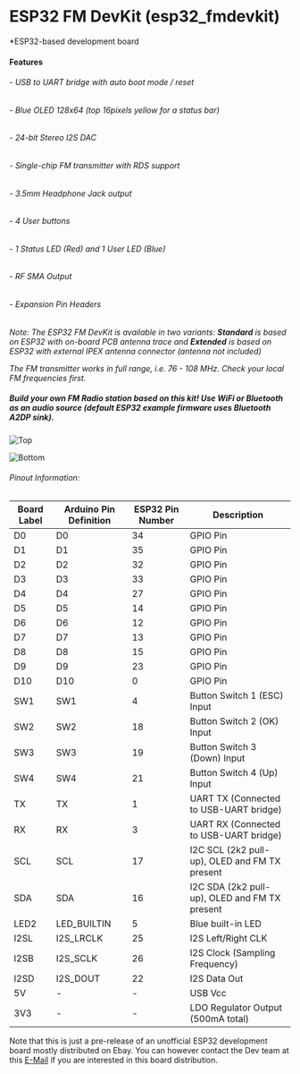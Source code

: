 # ESP32 FM DevKit (esp32_fmdevkit)
*ESP32-based development board

#### Features
###### - USB to UART bridge with auto boot mode / reset
###### - Blue OLED 128x64 (top 16pixels yellow for a status bar) 
###### - 24-bit Stereo I2S DAC
###### - Single-chip FM transmitter with RDS support
###### - 3.5mm Headphone Jack output
###### - 4 User buttons
###### - 1 Status LED (Red) and 1 User LED (Blue)
###### - RF SMA Output
###### - Expansion Pin Headers

*Note: The ESP32 FM DevKit is available in two variants: **Standard** is based on ESP32 with on-board PCB antenna trace and **Extended** is based on ESP32 with external IPEX antenna connector (antenna not included)*

*The FM transmitter works in full range, i.e. 76 - 108 MHz. Check your local FM frequencies first.*

##### Build your own FM Radio station based on this kit! Use WiFi or Bluetooth as an audio source (default ESP32 example firmware uses Bluetooth A2DP sink). 

![Top](https://raw.githubusercontent.com/dragon-engineer/esp32_fmdevkit/master/Hardware/Top.png "Top")

![Bottom](https://raw.githubusercontent.com/dragon-engineer/esp32_fmdevkit/master/Hardware/Bottom.png "Bottom")

###### Pinout Information:

|  Board Label | Arduino Pin Definition | ESP32 Pin Number |  Description | 
| ------------ | ------------ | ------------ | ------------ |
| D0 | D0 | 34 | GPIO Pin |
| D1 | D1 | 35 | GPIO Pin |
| D2 | D2 | 32 | GPIO Pin |
| D3 | D3 | 33 | GPIO Pin |
| D4 | D4 | 27 | GPIO Pin |
| D5 | D5 | 14 | GPIO Pin |
| D6 | D6 | 12 | GPIO Pin |
| D7 | D7 | 13 | GPIO Pin |
| D8 | D8 | 15 | GPIO Pin |
| D9 | D9 | 23 | GPIO Pin |
| D10 | D10 | 0 | GPIO Pin |
| SW1 | SW1 | 4 | Button Switch 1 (ESC) Input |
| SW2 | SW2 | 18 | Button Switch 2 (OK) Input |
| SW3 | SW3 | 19 | Button Switch 3 (Down) Input |
| SW4 | SW4 | 21 | Button Switch 4 (Up) Input |
| TX | TX | 1 | UART TX (Connected to USB-UART bridge) |
| RX | RX | 3 | UART RX (Connected to USB-UART bridge) |
| SCL | SCL | 17 | I2C SCL (2k2 pull-up), OLED and FM TX present |
| SDA | SDA | 16 | I2C SDA (2k2 pull-up), OLED and FM TX present |
| LED2 | LED_BUILTIN | 5 | Blue built-in LED |
| I2SL | I2S_LRCLK | 25 | I2S Left/Right CLK |
| I2SB | I2S_SCLK | 26 | I2S Clock (Sampling Frequency) |
| I2SD | I2S_DOUT | 22 | I2S Data Out |
| 5V | - | - | USB Vcc |
| 3V3 | - | - | LDO Regulator Output (500mA total) |


Note that this is just a pre-release of an unofficial ESP32 development board mostly distributed on Ebay. You can however contact the Dev team at this [E-Mail](mailto:kfeksa2@gmail.com "E-Mail") if you are interested in this board distribution.

